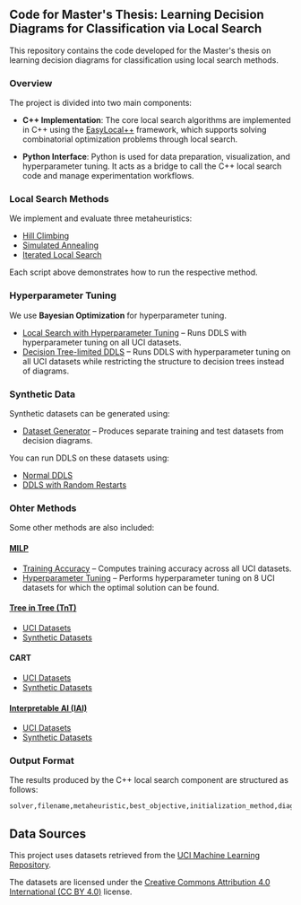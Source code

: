 ## Code for Master's Thesis: Learning Decision Diagrams for Classification via Local Search

This repository contains the code developed for the Master's thesis on learning decision diagrams for classification using local search methods.

### Overview

The project is divided into two main components:

- **C++ Implementation**: The core local search algorithms are implemented in C++ using the [EasyLocal++](https://github.com/iolab-uniud/easylocal) framework, which supports solving combinatorial optimization problems through local search.
  
- **Python Interface**: Python is used for data preparation, visualization, and hyperparameter tuning. It acts as a bridge to call the C++ local search code and manage experimentation workflows.

### Local Search Methods

We implement and evaluate three metaheuristics:

- [Hill Climbing](/run/example_HC.py/)
- [Simulated Annealing](/run/example_SA.py/)
- [Iterated Local Search](/run/example_ILS.py/)

Each script above demonstrates how to run the respective method.

### Hyperparameter Tuning

We use **Bayesian Optimization** for hyperparameter tuning.  

- [Local Search with Hyperparameter Tuning](run/local_search_final.py) – Runs DDLS with hyperparameter tuning on all UCI datasets.  
- [Decision Tree-limited DDLS](run/local_search_tree.py) – Runs DDLS with hyperparameter tuning on all UCI datasets while restricting the structure to decision trees instead of diagrams.



### Synthetic Data

Synthetic datasets can be generated using:

- [Dataset Generator](run/create_synthetic_datasets.py) – Produces separate training and test datasets from decision diagrams.

You can run DDLS on these datasets using:

- [Normal DDLS](/run/local_search_synthetic.py/)
- [DDLS with Random Restarts](/run/local_search_synthetic_restarts.py/)

### Ohter Methods
Some other methods are also included:
#### [MILP](https://github.com/vidalt/Decision-Diagrams)
- [Training Accuracy](other/MILP/src/run_train_acc.py) – Computes training accuracy across all UCI datasets.  
- [Hyperparameter Tuning](other/MILP/src/run_test_acc.py) – Performs hyperparameter tuning on 8 UCI datasets for which the optimal solution can be found.

#### [Tree in Tree (TnT)](https://github.com/BingzhaoZhu/TnTDecisionGraph)
- [UCI Datasets](other/TnT/TreeInTree/tnt_run.py)
- [Synthetic Datasets](other/TnT/TreeInTree/tnt_run_synthetic.py)

#### CART
- [UCI Datasets](other/CART/cart_cc.py)
- [Synthetic Datasets](other/CART/cart_cc_synthetic.py)

#### [Interpretable AI (IAI)](https://www.interpretable.ai/)
- [UCI Datasets](other/IAI/iai_run.py)
- [Synthetic Datasets](other/IAI/iai_run_synthetic.py)

### Output Format

The results produced by the C++ local search component are structured as follows:
```
solver,filename,metaheuristic,best_objective,initialization_method,diagram_size,num_features,num_classes,num_samples,train_acc,test_acc,runtime,last_improvement,depth,question_length,average_fragmentation
```

## Data Sources

This project uses datasets retrieved from the [UCI Machine Learning Repository](https://archive.ics.uci.edu/ml/index.php).

The datasets are licensed under the [Creative Commons Attribution 4.0 International (CC BY 4.0)](https://creativecommons.org/licenses/by/4.0/) license.
